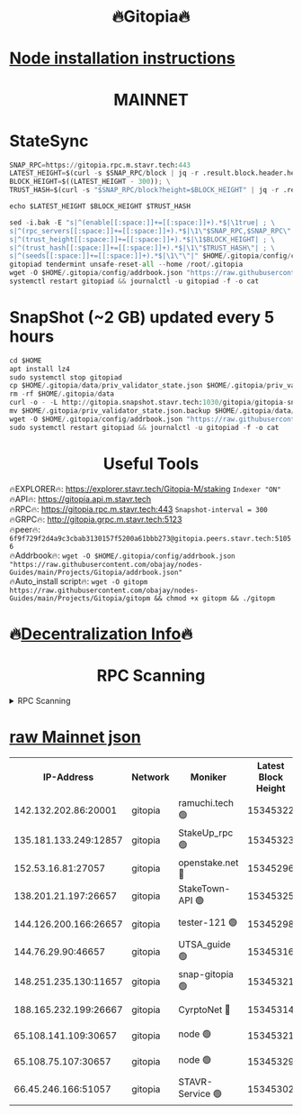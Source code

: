 <h1 align="center"> 🔥Gitopia🔥</h1>

[Node installation instructions](https://github.com/obajay/nodes-Guides/tree/main/Projects/Gitopia)
=

<h1 align="center"> MAINNET</h1>

# StateSync
```python
SNAP_RPC=https://gitopia.rpc.m.stavr.tech:443
LATEST_HEIGHT=$(curl -s $SNAP_RPC/block | jq -r .result.block.header.height); \
BLOCK_HEIGHT=$((LATEST_HEIGHT - 300)); \
TRUST_HASH=$(curl -s "$SNAP_RPC/block?height=$BLOCK_HEIGHT" | jq -r .result.block_id.hash)

echo $LATEST_HEIGHT $BLOCK_HEIGHT $TRUST_HASH

sed -i.bak -E "s|^(enable[[:space:]]+=[[:space:]]+).*$|\1true| ; \
s|^(rpc_servers[[:space:]]+=[[:space:]]+).*$|\1\"$SNAP_RPC,$SNAP_RPC\"| ; \
s|^(trust_height[[:space:]]+=[[:space:]]+).*$|\1$BLOCK_HEIGHT| ; \
s|^(trust_hash[[:space:]]+=[[:space:]]+).*$|\1\"$TRUST_HASH\"| ; \
s|^(seeds[[:space:]]+=[[:space:]]+).*$|\1\"\"|" $HOME/.gitopia/config/config.toml
gitopiad tendermint unsafe-reset-all --home /root/.gitopia
wget -O $HOME/.gitopia/config/addrbook.json "https://raw.githubusercontent.com/obajay/nodes-Guides/main/Projects/Gitopia/addrbook.json"
systemctl restart gitopiad && journalctl -u gitopiad -f -o cat
```
# SnapShot (~2 GB) updated every 5 hours
```python
cd $HOME
apt install lz4
sudo systemctl stop gitopiad
cp $HOME/.gitopia/data/priv_validator_state.json $HOME/.gitopia/priv_validator_state.json.backup
rm -rf $HOME/.gitopia/data
curl -o - -L http://gitopia.snapshot.stavr.tech:1030/gitopia/gitopia-snap.tar.lz4 | lz4 -c -d - | tar -x -C $HOME/.gitopia --strip-components 2
mv $HOME/.gitopia/priv_validator_state.json.backup $HOME/.gitopia/data/priv_validator_state.json
wget -O $HOME/.gitopia/config/addrbook.json "https://raw.githubusercontent.com/obajay/nodes-Guides/main/Projects/Gitopia/addrbook.json"
sudo systemctl restart gitopiad && journalctl -u gitopiad -f -o cat
```
 <h1 align="center"> Useful Tools</h1>

🔥EXPLORER🔥:      https://explorer.stavr.tech/Gitopia-M/staking  `Indexer "ON"` \
🔥API🔥: 			 		 https://gitopia.api.m.stavr.tech \
🔥RPC🔥:           https://gitopia.rpc.m.stavr.tech:443              `Snapshot-interval = 300` \
🔥GRPC🔥:          http://gitopia.grpc.m.stavr.tech:5123 \
🔥peer🔥:					 `6f9f729f2d4a9c3cbab3130157f5200a61bbb273@gitopia.peers.stavr.tech:51056` \
🔥Addrbook🔥:    ```wget -O $HOME/.gitopia/config/addrbook.json "https://raw.githubusercontent.com/obajay/nodes-Guides/main/Projects/Gitopia/addrbook.json"``` \
🔥Auto_install script🔥: ```wget -O gitopm https://raw.githubusercontent.com/obajay/nodes-Guides/main/Projects/Gitopia/gitopm && chmod +x gitopm && ./gitopm```

🔥[Decentralization Info](https://github.com/obajay/StateSync-snapshots/tree/main/Projects/Gitopia/Decentralization)🔥
=

<h1 align="center"> RPC Scanning</h1>

<details>
<summary>RPC Scanning</summary>

<h2 align="center"> We scan nodes in real time every 4 hours. And we provide the final result of RPC endpoints.
We cannot influence the operation of these nodes in any way. </h2>


```python
If Voting Power is higher than 0 --> then the Node is a validator of the network and may be subject to attack and be a potential threat to the chain.
```
```python
We marked such validators with a red symbol
```

</details>

[raw Mainnet json](https://rpc-check.gitopm.stavr.tech/gitopm/rpc-gitopm-result.json)
=

<table><tr><th>IP-Address</th><th>Network</th><th>Moniker</th><th>Latest Block Height</th><th>Earliest Block Height</th><th>Catching Up</th><th>Tx Index</th><th>Voting Power</th><th>Scan Time</th></tr><tr><td>142.132.202.86:20001</td><td>gitopia</td><td>ramuchi.tech 🟢</td><td>15345322</td><td>6548337</td><td>False</td><td>on</td><td>0</td><td>2024-03-15T02:39:56.877923504UTC</td></tr><tr><td>135.181.133.249:12857</td><td>gitopia</td><td>StakeUp_rpc 🟢</td><td>15345323</td><td>8010001</td><td>False</td><td>on</td><td>0</td><td>2024-03-15T02:39:57.192947305UTC</td></tr><tr><td>152.53.16.81:27057</td><td>gitopia</td><td>openstake.net 🔴</td><td>15345296</td><td>10455001</td><td>False</td><td>off</td><td>61315</td><td>2024-03-15T02:39:15.786810921UTC</td></tr><tr><td>138.201.21.197:26657</td><td>gitopia</td><td>StakeTown-API 🟢</td><td>15345325</td><td>12733501</td><td>False</td><td>on</td><td>0</td><td>2024-03-15T02:40:01.549721972UTC</td></tr><tr><td>144.126.200.166:26657</td><td>gitopia</td><td>tester-121 🟢</td><td>15345298</td><td>12832814</td><td>False</td><td>off</td><td>0</td><td>2024-03-15T02:39:18.211307008UTC</td></tr><tr><td>144.76.29.90:46657</td><td>gitopia</td><td>UTSA_guide 🟢</td><td>15345316</td><td>13035301</td><td>False</td><td>on</td><td>0</td><td>2024-03-15T02:39:47.807920763UTC</td></tr><tr><td>148.251.235.130:11657</td><td>gitopia</td><td>snap-gitopia 🟢</td><td>15345321</td><td>14941501</td><td>False</td><td>on</td><td>0</td><td>2024-03-15T02:39:54.532655529UTC</td></tr><tr><td>188.165.232.199:26667</td><td>gitopia</td><td>CyrptoNet 🔴</td><td>15345314</td><td>15044042</td><td>False</td><td>off</td><td>18672</td><td>2024-03-15T02:39:43.483081178UTC</td></tr><tr><td>65.108.141.109:30657</td><td>gitopia</td><td>node 🟢</td><td>15345321</td><td>15095965</td><td>False</td><td>on</td><td>0</td><td>2024-03-15T02:39:54.268820020UTC</td></tr><tr><td>65.108.75.107:30657</td><td>gitopia</td><td>node 🟢</td><td>15345329</td><td>15146660</td><td>False</td><td>on</td><td>0</td><td>2024-03-15T02:40:08.012158070UTC</td></tr><tr><td>66.45.246.166:51057</td><td>gitopia</td><td>STAVR-Service 🟢</td><td>15345302</td><td>15336001</td><td>False</td><td>on</td><td>0</td><td>2024-03-15T02:39:37.087940380UTC</td></tr></table>
